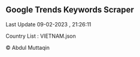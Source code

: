 

## Google Trends Keywords Scraper 
 
Last Update 09-02-2023 , 21:26:11

Country List :
VIETNAM.json



© Abdul Muttaqin 
